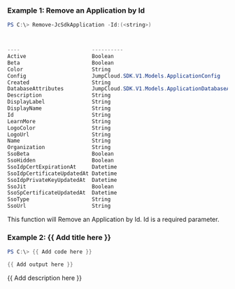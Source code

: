 ### Example 1: Remove an Application by Id
```powershell
PS C:\> Remove-JcSdkApplication -Id:(<string>)



----                       ----------
Active                     Boolean
Beta                       Boolean
Color                      String
Config                     JumpCloud.SDK.V1.Models.ApplicationConfig
Created                    String
DatabaseAttributes         JumpCloud.SDK.V1.Models.ApplicationDatabaseAttributesItem[]
Description                String
DisplayLabel               String
DisplayName                String
Id                         String
LearnMore                  String
LogoColor                  String
LogoUrl                    String
Name                       String
Organization               String
SsoBeta                    Boolean
SsoHidden                  Boolean
SsoIdpCertExpirationAt     Datetime
SsoIdpCertificateUpdatedAt Datetime
SsoIdpPrivateKeyUpdatedAt  Datetime
SsoJit                     Boolean
SsoSpCertificateUpdatedAt  Datetime
SsoType                    String
SsoUrl                     String


```

This function will Remove an Application by Id. Id is a required parameter.

### Example 2: {{ Add title here }}
```powershell
PS C:\> {{ Add code here }}

{{ Add output here }}
```

{{ Add description here }}

